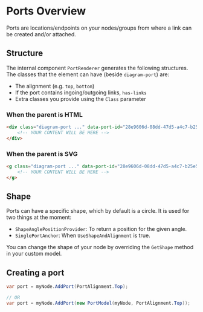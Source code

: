 # Ports Overview

Ports are locations/endpoints on your nodes/groups from where a link can be created and/or attached.

## Structure

The internal component `PortRenderer` generates the following structures. The classes that the element can have (beside `diagram-port`) are:

* The alignment (e.g. `top`, `bottom`)
* If the port contains ingoing/outgoing links, `has-links`
* Extra classes you provide using the `Class` parameter

### When the parent is HTML

```html
<div class="diagram-port ..." data-port-id="28e9606d-08dd-47d5-a4c7-b25e541bcf1n">
    <!-- YOUR CONTENT WILL BE HERE -->
</div>
```

### When the parent is SVG

```html
<g class="diagram-port ..." data-port-id="28e9606d-08dd-47d5-a4c7-b25e541bcf1n">
    <!-- YOUR CONTENT WILL BE HERE -->
</g>
```

## Shape

Ports can have a specific shape, which by default is a circle. It is used for two things at the moment:

* `ShapeAnglePositionProvider`: To return a position for the given angle.
* `SinglePortAnchor`: When `UseShapeAndAlignment` is true.

You can change the shape of your node by overriding the `GetShape` method in your custom model.

## Creating a port

```csharp
var port = myNode.AddPort(PortAlignment.Top);

// OR
var port = myNode.AddPort(new PortModel(myNode, PortAlignment.Top));
```